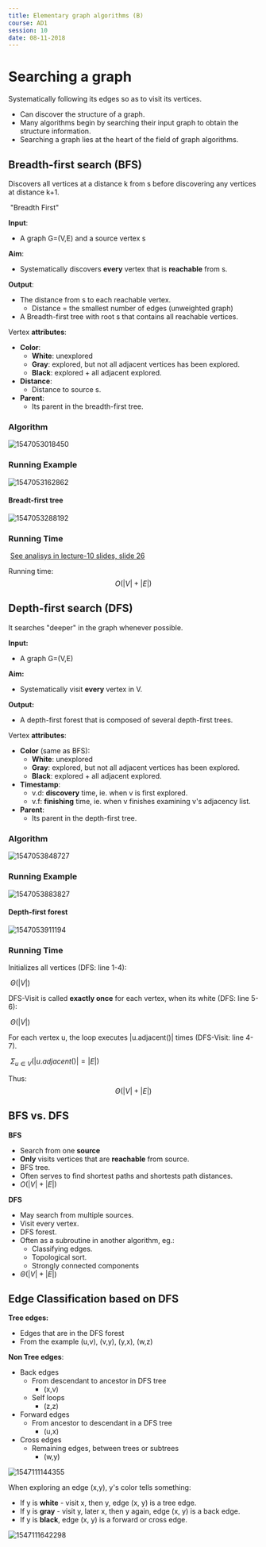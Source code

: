 ```yaml
---
title: Elementary graph algorithms (B)
course: AD1
session: 10
date: 08-11-2018
---
```


# Searching a graph

Systematically  following its edges so as to visit its vertices.

* Can discover the structure of a graph.
* Many algorithms begin by searching their input graph to obtain the structure information.
* Searching a graph lies at the heart of the field of graph algorithms.



## Breadth-first search (BFS)

Discovers all vertices at a distance k from s before discovering any vertices at distance k+1.

​	"Breadth First"

**Input**:

* A graph G=(V,E) and a source vertex s

**Aim**:

* Systematically discovers **every** vertex that is **reachable** from s.

**Output**:

* The distance from s to each reachable vertex.
  * Distance = the smallest number of edges (unweighted graph)
* A Breadth-first tree with root s that contains all reachable vertices.



Vertex **attributes**:

* **Color**:
  * **White**: unexplored
  * **Gray**: explored, but not all adjacent vertices has been explored.
  * **Black**: explored + all adjacent explored.
* **Distance**:
  * Distance to source s.
* **Parent**:
  * Its parent in the breadth-first tree.

<div style="page-break-after: always;"></div>

### Algorithm

![1547053018450](images/1547053018450.png)

<div style="page-break-after: always;"></div>

### Running Example

![1547053162862](images/1547053162862.png)

<div style="page-break-after: always;"></div>

#### Breadt-first tree

![1547053288192](images/1547053288192.png)



### Running Time

​	<u>See analisys in lecture-10 slides, slide 26</u>

Running time:
$$
O(|V|+|E|)
$$

<div style="page-break-after: always;"></div>

## Depth-first search (DFS)

It searches "deeper" in the graph whenever possible.

**Input:**

* A graph G=(V,E)

**Aim:**

* Systematically visit **every** vertex in V.

**Output:**

* A depth-first forest that is composed of several depth-first trees.



Vertex **attributes**:

- **Color** (same as BFS):
  - **White**: unexplored
  - **Gray**: explored, but not all adjacent vertices has been explored.
  - **Black**: explored + all adjacent explored.
- **Timestamp**:
  - v.d: **discovery** time, ie. when v is first explored.
  - v.f: **finishing** time, ie. when v finishes examining v's adjacency list.
- **Parent**:
  - Its parent in the depth-first tree.

<div style="page-break-after: always;"></div>

### Algorithm

![1547053848727](images/1547053848727.png)

<div style="page-break-after: always;"></div>

### Running Example

![1547053883827](images/1547053883827.png)

<div style="page-break-after: always;"></div>

#### Depth-first forest

![1547053911194](images/1547053911194.png)

### Running Time

Initializes all vertices (DFS: line 1-4): 

​	$\Theta(|V|)$

DFS-Visit is called **exactly once** for each vertex, when its white (DFS: line 5-6):

​	$\Theta(|V|)$

For each vertex u, the loop executes |u.adjacent()|​ times (DFS-Visit: line 4-7).

​	$\Sigma_{u\in V}(|u.adjacent()|=|E|)$

Thus:
$$
\Theta(|V|+|E|)
$$

<div style="page-break-after: always;"></div>

## BFS vs. DFS

**BFS**

* Search from one **source**
* **Only** visits vertices that are **reachable** from source.
* BFS tree.
* Often serves to find shortest paths and shortests path distances.
* $O(|V|+|E|)$

**DFS**

* May search from multiple sources.
* Visit every vertex.
* DFS forest.
* Often as a subroutine in another algorithm, eg.:
  * Classifying edges.
  * Topological sort.
  * Strongly connected components
* $\Theta(|V|+|E|)$



<div style="page-break-after: always;"></div>

## Edge Classification based on DFS

**Tree edges:**

* Edges that are in the DFS forest
* From the example (u,v), (v,y), (y,x), (w,z)

**Non Tree edges**:

* Back edges
  * From descendant to ancestor in DFS tree
    * (x,v)
  * Self loops
    * (z,z)
* Forward edges
  * From ancestor to descendant in a DFS tree
    * (u,x)
* Cross edges
  * Remaining edges, between trees or subtrees
    * (w,y)

![1547111144355](images/1547111144355.png)

When exploring an edge (x,y), y's color tells something:

* If y is **white** - visit x, then y, edge (x, y) is a tree edge.
* If y is **gray** - visit y, later x, then y again, edge (x, y) is a back edge.
* If y is **black**, edge (x, y) is a forward or cross edge.

![1547111642298](images/1547111642298.png)

